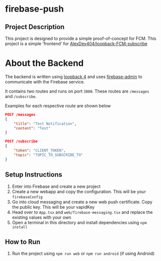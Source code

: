 # firebase-push

## Project Description

This project is designed to provide a simple proof-of-concept for FCM.
This project is a simple 'frontend' for [AlexDev404/loopback-FCM-subscribe](https://github.com/AlexDev404/loopback-FCM-subscribe)

# About the Backend

The backend is written using [loopback 4](https://loopback.io) and uses [firebase-admin](https://npmjs.org/package/firebase-admin) to communicate with the Firebase service.

It contains two routes and runs on port `3000`.
These routes are `/messages` and `/subscribe`.

Examples for each respective route are shown below

```json
POST /messages
{
	"title": "Test Notification",
	"content": "Test"
}
```

```json
POST /subscribe
{
	"token": "CLIENT_TOKEN",
	"topic": "TOPIC_TO_SUBSCRIBE_TO"
}
```

## Setup Instructions

1. Enter into Firebase and create a new project
2. Create a new webapp and copy the configuration. This will be your `firebaseConfig`
3. Go into cloud messaging and create a new web push certificate. Copy the public key. This will be your vapidKey
4. Head over to `App.tsx` and `web/firebase-messaging.tsx` and replace the existing values with your own
5. Open a terminal in this directory and install dependencies using `npm install`

## How to Run

1. Run the project using `npm run web` or `npm run android` (if using Android)
